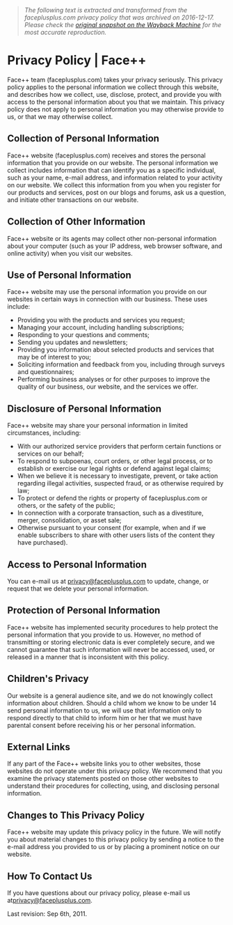 > *The following text is extracted and transformed from the faceplusplus.com privacy policy that was archived on 2016-12-17. Please check the [original snapshot on the Wayback Machine](https://web.archive.org/web/20161217161429id_/http%3A//www.faceplusplus.com/privacy-policy) for the most accurate reproduction.*

# Privacy Policy | Face++

Face++ team (faceplusplus.com) takes your privacy seriously. This privacy policy applies to the personal information we collect through this website, and describes how we collect, use, disclose, protect, and provide you with access to the personal information about you that we maintain. This privacy policy does not apply to personal information you may otherwise provide to us, or that we may otherwise collect.

## Collection of Personal Information

Face++ website (faceplusplus.com) receives and stores the personal information that you provide on our website. The personal information we collect includes information that can identify you as a specific individual, such as your name, e-mail address, and information related to your activity on our website. We collect this information from you when you register for our products and services, post on our blogs and forums, ask us a question, and initiate other transactions on our website.

## Collection of Other Information

Face++ website or its agents may collect other non-personal information about your computer (such as your IP address, web browser software, and online activity) when you visit our websites.

## Use of Personal Information

Face++ website may use the personal information you provide on our websites in certain ways in connection with our business. These uses include:

  * Providing you with the products and services you request;
  * Managing your account, including handling subscriptions;
  * Responding to your questions and comments;
  * Sending you updates and newsletters;
  * Providing you information about selected products and services that may be of interest to you;
  * Soliciting information and feedback from you, including through surveys and questionnaires;
  * Performing business analyses or for other purposes to improve the quality of our business, our website, and the services we offer.



## Disclosure of Personal Information

Face++ website may share your personal information in limited circumstances, including:

  * With our authorized service providers that perform certain functions or services on our behalf;
  * To respond to subpoenas, court orders, or other legal process, or to establish or exercise our legal rights or defend against legal claims;
  * When we believe it is necessary to investigate, prevent, or take action regarding illegal activities, suspected fraud, or as otherwise required by law;
  * To protect or defend the rights or property of faceplusplus.com or others, or the safety of the public;
  * In connection with a corporate transaction, such as a divestiture, merger, consolidation, or asset sale;
  * Otherwise pursuant to your consent (for example, when and if we enable subscribers to share with other users lists of the content they have purchased).



## Access to Personal Information

You can e-mail us at [privacy@faceplusplus.com](mailto:privacy@faceplusplus.com) to update, change, or request that we delete your personal information.

## Protection of Personal Information

Face++ website has implemented security procedures to help protect the personal information that you provide to us. However, no method of transmitting or storing electronic data is ever completely secure, and we cannot guarantee that such information will never be accessed, used, or released in a manner that is inconsistent with this policy.

## Children's Privacy

Our website is a general audience site, and we do not knowingly collect information about children. Should a child whom we know to be under 14 send personal information to us, we will use that information only to respond directly to that child to inform him or her that we must have parental consent before receiving his or her personal information.

## External Links

If any part of the Face++ website links you to other websites, those websites do not operate under this privacy policy. We recommend that you examine the privacy statements posted on those other websites to understand their procedures for collecting, using, and disclosing personal information.

## Changes to This Privacy Policy

Face++ website may update this privacy policy in the future. We will notify you about material changes to this privacy policy by sending a notice to the e-mail address you provided to us or by placing a prominent notice on our website.

## How To Contact Us

If you have questions about our privacy policy, please e-mail us at[privacy@faceplusplus.com](mailto:privacy@faceplusplus.com).

Last revision: Sep 6th, 2011.
